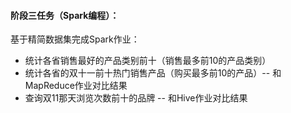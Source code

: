 #### 阶段三任务（Spark编程）：
基于精简数据集完成Spark作业：
* 统计各省销售最好的产品类别前十（销售最多前10的产品类别）
* 统计各省的双十一前十热门销售产品（购买最多前10的产品）-- 和MapReduce作业对比结果
* 查询双11那天浏览次数前十的品牌 -- 和Hive作业对比结果

